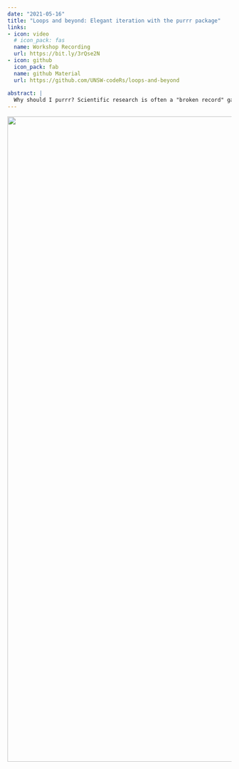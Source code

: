 ```yaml
---
date: "2021-05-16"
title: "Loops and beyond: Elegant iteration with the purrr package"
links:
- icon: video
  # icon_pack: fas
  name: Workshop Recording 
  url: https://bit.ly/3rQse2N
- icon: github
  icon_pack: fab
  name: github Material
  url: https://github.com/UNSW-codeRs/loops-and-beyond 
  
abstract: |
  Why should I purrr? Scientific research is often a "broken record" game: we must repeat the same calculations over and over again. In this inaugural UNSW codeRs workshop, Aniko will teach you have to repeat yourself efficiently in R without using copy-paste.
---
```


<img src="purrr.png" width=1450 style = "margin-left: 0px; margin-right: 0px; float:right;" >


